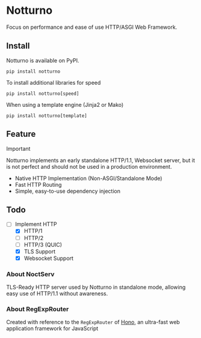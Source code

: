 # Notturno
Focus on performance and ease of use HTTP/ASGI Web Framework.
## Install
Notturno is available on PyPI.
```
pip install notturno
```

To install additional libraries for speed
```
pip install notturno[speed]
```

When using a template engine (Jinja2 or Mako)
```
pip install notturno[template]
```

## Feature
> [!IMPORTANT]
> Notturno implements an early standalone HTTP/1.1, Websocket server, but it is not perfect and should not be used in a production environment.
- Native HTTP Implementation (Non-ASGI/Standalone Mode)
- Fast HTTP Routing 
- Simple, easy-to-use dependency injection
## Todo
- [ ] Implement HTTP
  - [x] HTTP/1
  - [ ] HTTP/2
  - [ ] HTTP/3 (QUIC)
  - [x] TLS Support
  - [x] Websocket Support
### About NoctServ
TLS-Ready HTTP server used by Notturno in standalone mode, allowing easy use of HTTP/1.1 without awareness.
### About RegExpRouter
Created with reference to the `RegExpRouter` of [Hono](https://hono.dev/), an ultra-fast web application framework for JavaScript